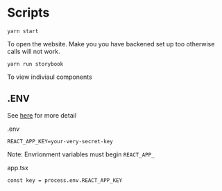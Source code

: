 # Scripts

```
yarn start
```

To open the website. Make you you have backened set up too otherwise calls will not work.

```
yarn run storybook
```

To view indiviaul components

## .ENV

See [here](https://stackoverflow.com/questions/42182577/is-it-possible-to-use-dotenv-in-a-react-project) for more detail

.env

```
REACT_APP_KEY=your-very-secret-key
```

Note: Envrionment variables must begin `REACT_APP_`

app.tsx

```
const key = process.env.REACT_APP_KEY
```
